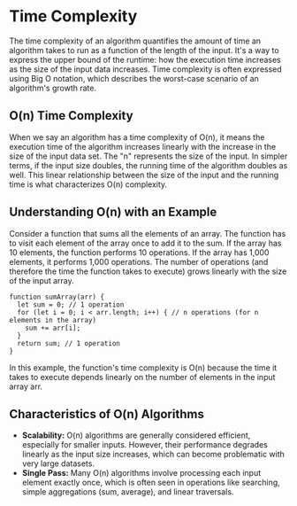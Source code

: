 # Time Complexity

The time complexity of an algorithm quantifies the amount of time an algorithm takes to run as a function of the length of the input. It's a way to express the upper bound of the runtime: how the execution time increases as the size of the input data increases. Time complexity is often expressed using Big O notation, which describes the worst-case scenario of an algorithm's growth rate.

## O(n) Time Complexity

When we say an algorithm has a time complexity of O(n), it means the execution time of the algorithm increases linearly with the increase in the size of the input data set. The "n" represents the size of the input. In simpler terms, if the input size doubles, the running time of the algorithm doubles as well. This linear relationship between the size of the input and the running time is what characterizes O(n) complexity.

## Understanding O(n) with an Example

Consider a function that sums all the elements of an array. The function has to visit each element of the array once to add it to the sum. If the array has 10 elements, the function performs 10 operations. If the array has 1,000 elements, it performs 1,000 operations. The number of operations (and therefore the time the function takes to execute) grows linearly with the size of the input array.

```
function sumArray(arr) {
  let sum = 0; // 1 operation
  for (let i = 0; i < arr.length; i++) { // n operations (for n elements in the array)
    sum += arr[i];
  }
  return sum; // 1 operation
}
```

In this example, the function's time complexity is O(n) because the time it takes to execute depends linearly on the number of elements in the input array arr.

## Characteristics of O(n) Algorithms

* **Scalability:** O(n) algorithms are generally considered efficient, especially for smaller inputs. However, their performance degrades linearly as the input size increases, which can become problematic with very large datasets.
* **Single Pass:** Many O(n) algorithms involve processing each input element exactly once, which is often seen in operations like searching, simple aggregations (sum, average), and linear traversals.